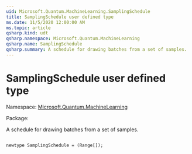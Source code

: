```yaml
---
uid: Microsoft.Quantum.MachineLearning.SamplingSchedule
title: SamplingSchedule user defined type
ms.date: 11/5/2020 12:00:00 AM
ms.topic: article
qsharp.kind: udt
qsharp.namespace: Microsoft.Quantum.MachineLearning
qsharp.name: SamplingSchedule
qsharp.summary: A schedule for drawing batches from a set of samples.
---
```


# SamplingSchedule user defined type

Namespace: [Microsoft.Quantum.MachineLearning](xref:Microsoft.Quantum.MachineLearning)

Package: [](https://nuget.org/packages/)


A schedule for drawing batches from a set of samples.

```qsharp

newtype SamplingSchedule = (Range[]);
```

